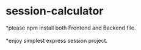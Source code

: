 # session-calculator
*please npm install both Frontend and Backend file.<br><br>
*enjoy simplest express session project.
